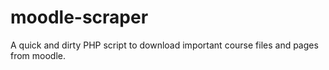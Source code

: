 moodle-scraper
==============

A quick and dirty PHP script to download important course files and pages from moodle.
